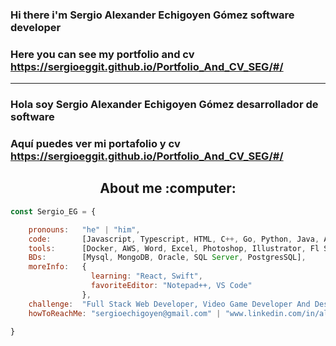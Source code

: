### Hi there i'm Sergio Alexander Echigoyen Gómez software developer
### Here you can see my portfolio and cv https://sergioeggit.github.io/Portfolio_And_CV_SEG/#/
----
### Hola soy Sergio Alexander Echigoyen Gómez desarrollador de software
### Aquí puedes ver mi portafolio y cv https://sergioeggit.github.io/Portfolio_And_CV_SEG/#/



<h2 align="center"> About me :computer:</h2>

```javascript
const Sergio_EG = {

    pronouns:   "he" | "him",
    code:       [Javascript, Typescript, HTML, C++, Go, Python, Java, Assembly, C#, C],
    tools:      [Docker, AWS, Word, Excel, Photoshop, Illustrator, Fl Studio, Sibelius, Android, Unity],
    BDs:        [Mysql, MongoDB, Oracle, SQL Server, PostgresSQL],
    moreInfo:   {
                  learning: "React, Swift",
                  favoriteEditor: "Notepad++, VS Code"
                },
    challenge:  "Full Stack Web Developer, Video Game Developer And Designer",
    howToReachMe: "sergioechigoyen@gmail.com" | "www.linkedin.com/in/alexanderechigoyen"
    
}
```
